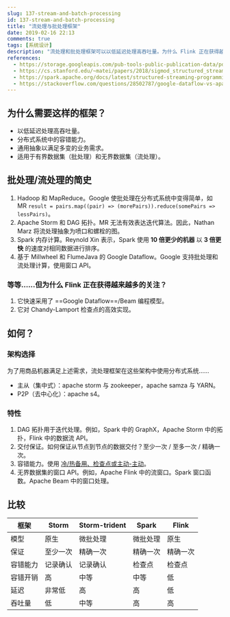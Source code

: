 ```yaml
---
slug: 137-stream-and-batch-processing
id: 137-stream-and-batch-processing
title: "流处理与批处理框架"
date: 2019-02-16 22:13
comments: true
tags: [系统设计]
description: "流处理和批处理框架可以以低延迟处理高吞吐量。为什么 Flink 正在获得越来越多的关注？如何在 Storm、Storm-trident、Spark 和 Flink 之间做出架构选择？"
references:
  - https://storage.googleapis.com/pub-tools-public-publication-data/pdf/43864.pdf
  - https://cs.stanford.edu/~matei/papers/2018/sigmod_structured_streaming.pdf
  - https://spark.apache.org/docs/latest/structured-streaming-programming-guide.html
  - https://stackoverflow.com/questions/28502787/google-dataflow-vs-apache-storm
---
```


## 为什么需要这样的框架？

* 以低延迟处理高吞吐量。
* 分布式系统中的容错能力。
* 通用抽象以满足多变的业务需求。
* 适用于有界数据集（批处理）和无界数据集（流处理）。

## 批处理/流处理的简史

1. Hadoop 和 MapReduce。Google 使批处理在分布式系统中变得简单，如 MR `result = pairs.map((pair) => (morePairs)).reduce(somePairs => lessPairs)`。
2. Apache Storm 和 DAG 拓扑。MR 无法有效表达迭代算法。因此，Nathan Marz 将流处理抽象为喷口和螺栓的图。
3. Spark 内存计算。Reynold Xin 表示，Spark 使用 **10 倍更少的机器** 以 **3 倍更快** 的速度对相同数据进行排序。
4. 基于 Millwheel 和 FlumeJava 的 Google Dataflow。Google 支持批处理和流处理计算，使用窗口 API。

### 等等……但为什么 Flink 正在获得越来越多的关注？

1. 它快速采用了 ==Google Dataflow==/Beam 编程模型。
2. 它对 Chandy-Lamport 检查点的高效实现。

## 如何？

### 架构选择

为了用商品机器满足上述需求，流处理框架在这些架构中使用分布式系统……

* 主从（集中式）：apache storm 与 zookeeper，apache samza 与 YARN。
* P2P（去中心化）：apache s4。

### 特性

1. DAG 拓扑用于迭代处理。例如，Spark 中的 GraphX，Apache Storm 中的拓扑，Flink 中的数据流 API。
2. 交付保证。如何保证从节点到节点的数据交付？至少一次 / 至多一次 / 精确一次。
3. 容错能力。使用 [冷/热备用、检查点或主动-主动](https://tianpan.co/notes/85-improving-availability-with-failover)。
4. 无界数据集的窗口 API。例如，Apache Flink 中的流窗口。Spark 窗口函数。Apache Beam 中的窗口处理。

## 比较

| 框架                       | Storm         | Storm-trident | Spark        | Flink        |
| --------------------------- | ------------- | ------------- | ------------ | ------------ |
| 模型                       | 原生          | 微批处理      | 微批处理     | 原生         |
| 保证                       | 至少一次     | 精确一次     | 精确一次     | 精确一次     |
| 容错能力                   | 记录确认      | 记录确认      | 检查点       | 检查点       |
| 容错开销                   | 高            | 中等          | 中等         | 低           |
| 延迟                       | 非常低        | 高            | 高           | 低           |
| 吞吐量                     | 低            | 中等          | 高           | 高           |